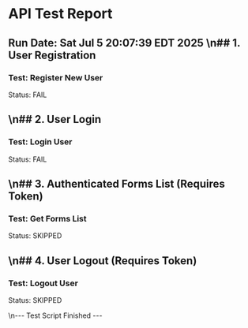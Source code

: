 # API Test Report
Run Date: Sat Jul  5 20:07:39 EDT 2025
\n## 1. User Registration
--------------------------------------------------
### Test: Register New User
Status: FAIL


\n## 2. User Login
--------------------------------------------------
### Test: Login User
Status: FAIL


\n## 3. Authenticated Forms List (Requires Token)
--------------------------------------------------
### Test: Get Forms List
Status: SKIPPED


\n## 4. User Logout (Requires Token)
--------------------------------------------------
### Test: Logout User
Status: SKIPPED


\n--- Test Script Finished --- 
